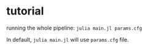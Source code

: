 # tutorial
running the whole pipeline:
`julia main.jl params.cfg`

In default, `julia main.jl` will use `params.cfg` file.
